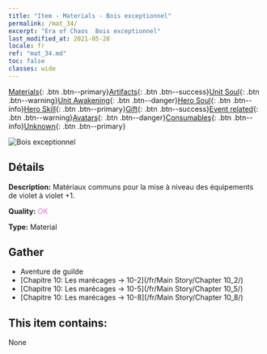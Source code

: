 ```yaml
---
title: "Item - Materials - Bois exceptionnel"
permalink: /mat_34/
excerpt: "Era of Chaos  Bois exceptionnel"
last_modified_at: 2021-05-28
locale: fr
ref: "mat_34.md"
toc: false
classes: wide
---
```

 [Materials](/ItemsFR/){: .btn .btn--primary}[Artifacts](/ItemsFR/Artifacts/){: .btn .btn--success}[Unit Soul](/ItemsFR/UnitSoul/){: .btn .btn--warning}[Unit Awakening](/ItemsFR/UnitAwakening/){: .btn .btn--danger}[Hero Soul](/ItemsFR/HeroSoul/){: .btn .btn--info}[Hero Skill](/ItemsFR/HeroSkill/){: .btn .btn--primary}[Gift](/ItemsFR/Gift/){: .btn .btn--success}[Event related](/ItemsFR/Events/){: .btn .btn--warning}[Avatars](/ItemsFR/Avatars/){: .btn .btn--danger}[Consumables](/ItemsFR/Consumables/){: .btn .btn--info}[Unknown](/ItemsFR/Unknown/){: .btn .btn--primary}

 ![Bois exceptionnel](/images/t/i_cailiao_mucai2.png)

## Détails
 **Description:** Matériaux communs pour la mise à niveau des équipements de violet à violet +1.

 **Quality:** <span style="color: #DA70D6">OK</span>

 **Type:** Material

## Gather

*    Aventure de guilde 
*    [Chapitre 10: Les marécages -> 10-2](/fr/Main Story/Chapter 10_2/) 
*    [Chapitre 10: Les marécages -> 10-5](/fr/Main Story/Chapter 10_5/) 
*    [Chapitre 10: Les marécages -> 10-8](/fr/Main Story/Chapter 10_8/) 

## This item contains:

  None

